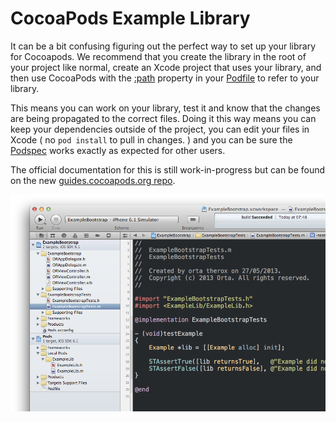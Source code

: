 CocoaPods Example Library
================

It can be a bit confusing figuring out the perfect way to set up your library for Cocoapods. We recommend that you create the library in the root of your project like normal, create an Xcode project that uses your library, and then use CocoaPods with the [:path](http://docs.cocoapods.org/podfile.html#pod) property in your [Podfile](https://github.com/orta/CocoapodsExampleLibrary/blob/master/Example/Podfile) to refer to your library.

This means you can work on your library, test it and know that the changes are being propagated to the correct files. Doing it this way means you can keep your dependencies outside of the project, you can edit your files in Xcode ( no `pod install` to pull in changes. ) and you can be sure the [Podspec](https://github.com/orta/CocoapodsExampleLibrary/blob/master/ExampleLib.podspec) works exactly as expected for other users.

The official documentation for this is still work-in-progress but can be found on the new [guides.cocoapods.org repo](https://github.com/CocoaPods/guides.cocoapods.org/blob/master/guides/making-a-cocoapod.md#how-do-i-create-a-new-pod).

![](screenshot.png)
